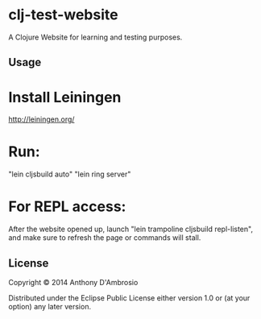 # clj-test-website

A Clojure Website for learning and testing purposes.

## Usage

# Install Leiningen
http://leiningen.org/

# Run:
"lein cljsbuild auto"
"lein ring server"

# For REPL access:
After the website opened up, 
launch "lein trampoline cljsbuild repl-listen",
and make sure to refresh the page or commands will stall.

## License

Copyright © 2014 Anthony D'Ambrosio

Distributed under the Eclipse Public License either version 1.0 or (at
your option) any later version.
